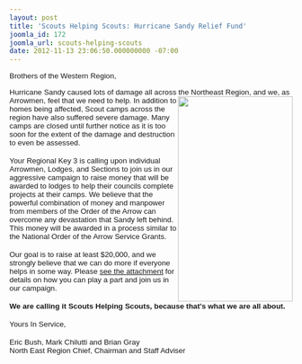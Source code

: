 ```yaml
---
layout: post
title: 'Scouts Helping Scouts: Hurricane Sandy Relief Fund'
joomla_id: 172
joomla_url: scouts-helping-scouts
date: 2012-11-13 23:06:50.000000000 -07:00
---
```

<p><a href="http://northeast.oa-bsa.org/images/stories/forms/hurricane-sandy-fund.pdf"></a><span style="font-family: arial, helvetica, sans-serif; font-size: 10pt;">Brothers of the Western Region,<a href="http://northeast.oa-bsa.org/images/stories/forms/hurricane-sandy-fund.pdf"></a></span></p>
<div style="font-family: 'Times New Roman'; font-size: 14.545454025268555px;"><span face="Arial" style="font-family: Arial;"><span style="font-size: 10pt;"><span style="font-size: 10pt;">Hurricane Sandy caused lots of damage all across the No<a href="http://northeast.oa-bsa.org/images/stories/forms/hurricane-sandy-fund.pdf"><img src="{{site.baseurl}}images/posts/2012HurricaneSandy/ScoutsHelpingScouts.jpg" width="204" height="365" style="float: right;" /></a>rtheast Region, and we, as Arrowmen, feel that we need to help. In addition to homes being affected, Scout camps across the region have also suffered severe damage. Many camps are closed until further notice as it is too soon for the extent of the damage and destruction to even be assessed.</span></span></span></div>
<div style="font-family: 'Times New Roman'; font-size: 14.545454025268555px;"><span color="#1F497D" style="color: #1f497d;">&nbsp;</span></div>
<div style="font-family: 'Times New Roman'; font-size: 14.545454025268555px;"><span face="Arial" style="font-family: Arial;"><span style="font-size: 10pt;">Your Regional Key 3 is calling upon individual Arrowmen, Lodges, and Sections to join us in our aggressive campaign to raise money that will be awarded to lodges to help their councils complete projects at their camps. We believe that the powerful combination of money and manpower from members of the Order of the Arrow can overcome any devastation that Sandy left behind. This money will be awarded in a process similar to the National Order of the Arrow Service Grants.</span></span></div>
<div style="font-family: 'Times New Roman'; font-size: 14.545454025268555px;"><span color="#1F497D" style="color: #1f497d;">&nbsp;</span></div>
<div style="font-family: 'Times New Roman'; font-size: 14.545454025268555px;"><span face="Arial" style="font-family: Arial;"><span style="font-size: 10pt;">Our goal is to raise at least $20,000, and we strongly believe that we can do more if everyone helps in some way. Please <a href="http://northeast.oa-bsa.org/images/stories/forms/hurricane-sandy-fund.pdf">see the attachment</a> for details on how you can play a part and join us in our campaign.</span></span></div>
<div style="font-family: 'Times New Roman'; font-size: 14.545454025268555px;"><span color="#1F497D" style="color: #1f497d;">&nbsp;</span></div>
<div style="font-family: 'Times New Roman'; font-size: 14.545454025268555px;"><span face="Arial" style="font-family: Arial;"><span style="font-size: 10pt;"><b>We are calling it Scouts Helping Scouts, because that's what we are all about.</b></span></span></div>
<div style="font-family: 'Times New Roman'; font-size: 14.545454025268555px;">&nbsp;</div>
<div style="font-family: 'Times New Roman'; font-size: 14.545454025268555px;"><span face="Arial" style="font-family: Arial;"><span style="font-size: 10pt;">Yours In Service,</span></span></div>
<div style="font-family: 'Times New Roman'; font-size: 14.545454025268555px;">&nbsp;</div>
<div style="font-family: 'Times New Roman'; font-size: 14.545454025268555px;"><span face="Arial" style="font-family: Arial;"><span style="font-size: 10pt;">Eric Bush, Mark Chilutti and Brian Gray</span></span></div>
<div style="font-family: 'Times New Roman'; font-size: 14.545454025268555px;"><span face="Arial" style="font-family: Arial;"><span style="font-size: 10pt;">North East Region Chief, Chairman and Staff Adviser</span></span></div>

